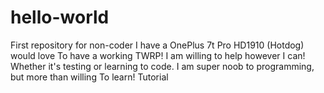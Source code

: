 # hello-world
First repository for non-coder
I have a OnePlus 7t Pro HD1910 (Hotdog) would love
To have a working TWRP! I am willing to help however
I can! Whether it's testing or learning to code.
I am super noob to programming, but more than willing
To learn!
Tutorial
